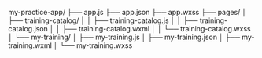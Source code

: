my-practice-app/
├── app.js
├── app.json
├── app.wxss
├── pages/
│   ├── training-catalog/
│   │   ├── training-catalog.js
│   │   ├── training-catalog.json
│   │   ├── training-catalog.wxml
│   │   └── training-catalog.wxss
│   └── my-training/
│       ├── my-training.js
│       ├── my-training.json
│       ├── my-training.wxml
│       └── my-training.wxss

